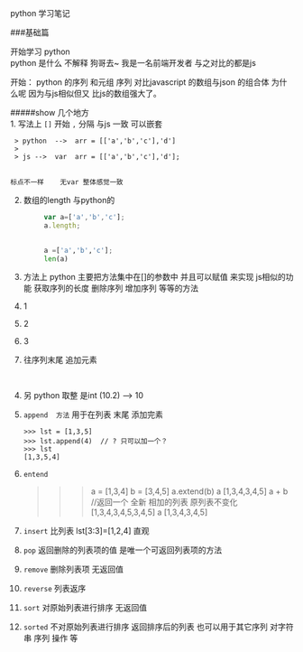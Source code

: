 python 学习笔记

###基础篇 

开始学习 python  
python 是什么 不解释 狗哥去~
我是一名前端开发者 与之对比的都是js

开始：
python 的序列 和元组 
序列  对比javascript  的数组与json 的组合体 为什么呢 
因为与js相似但又 比js的数组强大了。

#####show 几个地方  
1. 
 写法上 `[]` 开始  `,` 分隔  与js 一致 
 可以嵌套 
	
	 > python  -->  arr = [['a','b','c'],'d'] 
	 > 
	 > js -->  var  arr = [['a','b','c'],'d'];


  	标点不一样    无var 整体感觉一致

2. 数组的length  与python的

   ````javascript
		var a=['a','b','c'];
		a.length;
		
   ````
   ````python
		a =['a','b','c'];
		len(a)		
   ````

3. 方法上 python 主要把方法集中在[]的参数中 并且可以赋值 来实现  js相似的功能 获取序列的长度  删除序列  增加序列 等等的方法
 1. 1
 2. 2
 3. 3
 4. 往序列末尾 追加元素 
  ````python
		 

  `````


4. 另 python 取整 是int (10.2)   --> 10 



5.  ` append  方法 `  用于在列表 末尾 添加完素

		>>> lst = [1,3,5]
  		>>> lst.append(4)  // ? 只可以加一个？
		>>> lst
		[1,3,5,4]  


6.   `entend` 

		>>> a = [1,3,4]
		>>> b = [3,4,5]
		>>> a.extend(b)
		>>> a
		[1,3,4,3,4,5]
		>>> a + b  //返回一个 全新 相加的列表  原列表不变化
		[1,3,4,3,4,5,3,4,5]
		>>> a 
		[1,3,4,3,4,5]

7.  ` insert `  比列表  lst[3:3]=[1,2,4] 直观  

		

8.   ` pop `  返回删除的列表项的值 是唯一个可返回列表项的方法

9.   ` remove `  删除列表项 无返回值  
10.   `reverse`  列表返序
11.   ` sort `  对原始列表进行排序 无返回值    
12.   `sorted`  不对原始列表进行排序  返回排序后的列表 也可以用于其它序列 对字符串 序列 操作 等   



   





